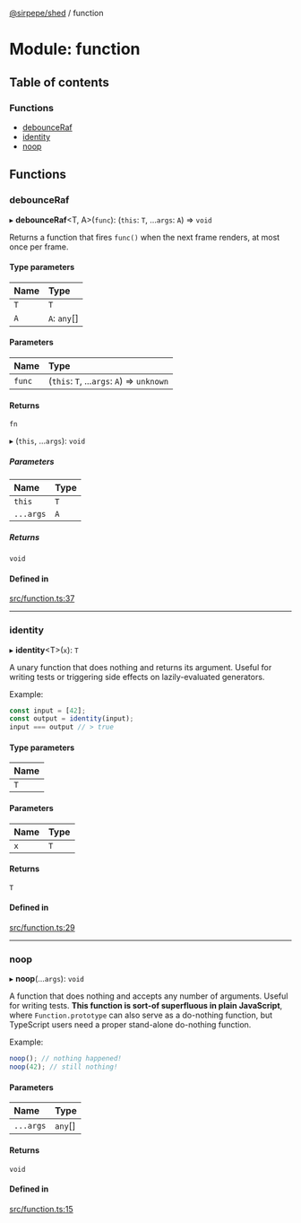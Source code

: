 [@sirpepe/shed](../README.md) / function

# Module: function

## Table of contents

### Functions

- [debounceRaf](function.md#debounceraf)
- [identity](function.md#identity)
- [noop](function.md#noop)

## Functions

### debounceRaf

▸ **debounceRaf**<T, A\>(`func`): (`this`: `T`, ...`args`: `A`) => `void`

Returns a function that fires `func()` when the next frame renders, at most
once per frame.

#### Type parameters

| Name | Type |
| :------ | :------ |
| `T` | `T` |
| `A` | `A`: `any`[] |

#### Parameters

| Name | Type |
| :------ | :------ |
| `func` | (`this`: `T`, ...`args`: `A`) => `unknown` |

#### Returns

`fn`

▸ (`this`, ...`args`): `void`

##### Parameters

| Name | Type |
| :------ | :------ |
| `this` | `T` |
| `...args` | `A` |

##### Returns

`void`

#### Defined in

[src/function.ts:37](https://github.com/SirPepe/shed/blob/2f24553/src/function.ts#L37)

___

### identity

▸ **identity**<T\>(`x`): `T`

A unary function that does nothing and returns its argument. Useful for
writing tests or triggering side effects on lazily-evaluated generators.

Example:

```typescript
const input = [42];
const output = identity(input);
input === output // > true
```

#### Type parameters

| Name |
| :------ |
| `T` |

#### Parameters

| Name | Type |
| :------ | :------ |
| `x` | `T` |

#### Returns

`T`

#### Defined in

[src/function.ts:29](https://github.com/SirPepe/shed/blob/2f24553/src/function.ts#L29)

___

### noop

▸ **noop**(...`args`): `void`

A function that does nothing and accepts any number of arguments. Useful for
writing tests. **This function is sort-of superfluous in plain JavaScript**,
where `Function.prototype` can also serve as a do-nothing function, but
TypeScript users need a proper stand-alone do-nothing function.

Example:

```typescript
noop(); // nothing happened!
noop(42); // still nothing!
```

#### Parameters

| Name | Type |
| :------ | :------ |
| `...args` | `any`[] |

#### Returns

`void`

#### Defined in

[src/function.ts:15](https://github.com/SirPepe/shed/blob/2f24553/src/function.ts#L15)
